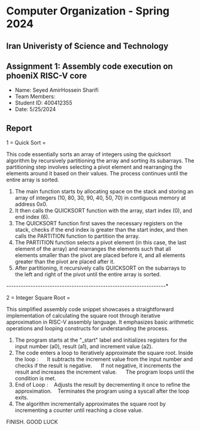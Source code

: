 Computer Organization - Spring 2024
==============================================================
## Iran Univeristy of Science and Technology
## Assignment 1: Assembly code execution on phoeniX RISC-V core

- Name: Seyed AmirHossein Sharifi
- Team Members:
- Student ID: 400412355
- Date: 5/25/2024

## Report

1 = Quick Sort =

This code essentially sorts an array of integers using the quicksort algorithm by recursively partitioning the array and sorting its subarrays. The partitioning step involves selecting a pivot element and rearranging the elements around it based on their values. The process continues until the entire array is sorted.

1. The main function starts by allocating space on the stack and storing an array of integers (10, 80, 30, 90, 40, 50, 70) in contiguous memory at address 0x0.
2. It then calls the QUICKSORT function with the array, start index (0), and end index (6).
3. The QUICKSORT function first saves the necessary registers on the stack, checks if the end index is greater than the start index, and then calls the PARTITION function to partition the array.
4. The PARTITION function selects a pivot element (in this case, the last element of the array) and rearranges the elements such that all elements smaller than the pivot are placed before it, and all elements greater than the pivot are placed after it.
5. After partitioning, it recursively calls QUICKSORT on the subarrays to the left and right of the pivot until the entire array is sorted.
 


*-*-*-*-*-*-*-*-*-*-*-*-*-*-*-*-*-*-*-*-*-*-*-*-*-*-*-*-*-*-*-*-*-*-*-*-*-*-*-*-*-*-*-*-*-*-*-*-*-*-*-*-*-*-*-*-*-*-*-*-*-*-*-*-*-*-*



2 = Integer Square Root =

This simplified assembly code snippet showcases a straightforward implementation of calculating the square root through iterative approximation in RISC-V assembly language. It emphasizes basic arithmetic operations and looping constructs for understanding the process.

1. The program starts at the "_start" label and initializes registers for the input number (a0), result (a1), and increment value (a2).
2. The code enters a loop to iteratively approximate the square root.
Inside the loop :
      It subtracts the increment value from the input number and checks if the result is negative.
      If not negative, it increments the result and increases the increment value.
      The program loops until the condition is met.
3. End of Loop :
      Adjusts the result by decrementing it once to refine the approximation.
      Terminates the program using a syscall after the loop exits.
4. The algorithm incrementally approximates the square root by incrementing a counter until reaching a close value.

FINISH.
GOOD LUCK
